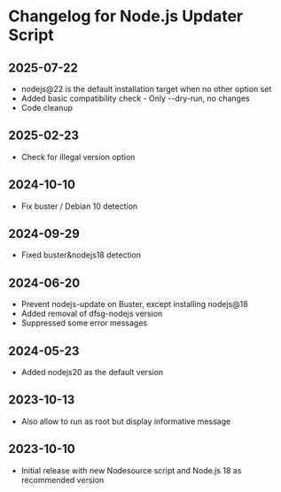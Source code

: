 # Changelog for Node.js Updater Script

## 2025-07-22
* nodejs@22 is the default installation target when no other option set
* Added basic compatibility check - Only --dry-run, no changes
* Code cleanup

## 2025-02-23
* Check for illegal version option 

## 2024-10-10
* Fix buster / Debian 10 detection

## 2024-09-29
* Fixed buster&nodejs18 detection

## 2024-06-20
* Prevent nodejs-update on Buster, except installing nodejs@18
* Added removal of dfsg-nodejs version
* Suppressed some error messages

## 2024-05-23
* Added nodejs20 as the default version

## 2023-10-13
* Also allow to run as root but display informative message

## 2023-10-10
* Initial release with new Nodesource script and Node.js 18 as recommended version
